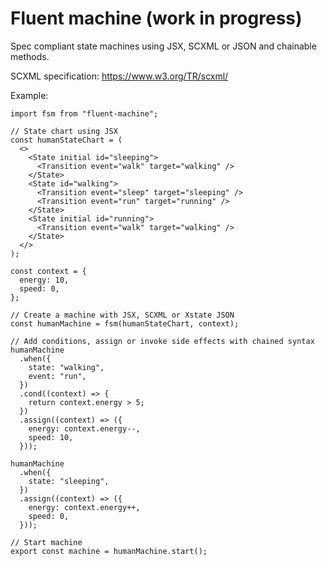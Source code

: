 # Fluent machine (work in progress)

Spec compliant state machines using JSX, SCXML or JSON and chainable methods.

SCXML specification: https://www.w3.org/TR/scxml/

Example:

```tsx
import fsm from "fluent-machine";

// State chart using JSX
const humanStateChart = (
  <>
    <State initial id="sleeping">
      <Transition event="walk" target="walking" />
    </State>
    <State id="walking">
      <Transition event="sleep" target="sleeping" />
      <Transition event="run" target="running" />
    </State>
    <State initial id="running">
      <Transition event="walk" target="walking" />
    </State>
  </>
);

const context = {
  energy: 10,
  speed: 0,
};

// Create a machine with JSX, SCXML or Xstate JSON
const humanMachine = fsm(humanStateChart, context);

// Add conditions, assign or invoke side effects with chained syntax
humanMachine
  .when({
    state: "walking",
    event: "run",
  })
  .cond((context) => {
    return context.energy > 5;
  })
  .assign((context) => ({
    energy: context.energy--,
    speed: 10,
  }));

humanMachine
  .when({
    state: "sleeping",
  })
  .assign((context) => ({
    energy: context.energy++,
    speed: 0,
  }));

// Start machine
export const machine = humanMachine.start();
```
